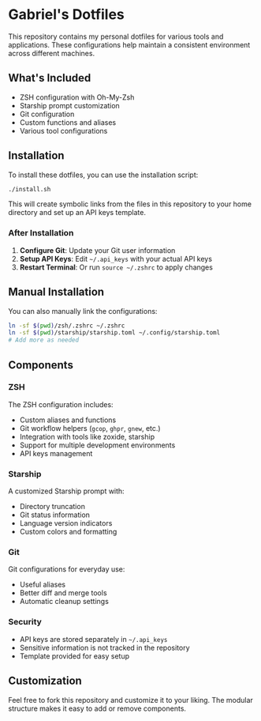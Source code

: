 # Gabriel's Dotfiles

This repository contains my personal dotfiles for various tools and applications. These configurations help maintain a consistent environment across different machines.

## What's Included

- ZSH configuration with Oh-My-Zsh
- Starship prompt customization
- Git configuration
- Custom functions and aliases
- Various tool configurations

## Installation

To install these dotfiles, you can use the installation script:

```bash
./install.sh
```

This will create symbolic links from the files in this repository to your home directory and set up an API keys template.

### After Installation

1. **Configure Git**: Update your Git user information
2. **Setup API Keys**: Edit `~/.api_keys` with your actual API keys
3. **Restart Terminal**: Or run `source ~/.zshrc` to apply changes

## Manual Installation

You can also manually link the configurations:

```bash
ln -sf $(pwd)/zsh/.zshrc ~/.zshrc
ln -sf $(pwd)/starship/starship.toml ~/.config/starship.toml
# Add more as needed
```

## Components

### ZSH

The ZSH configuration includes:

- Custom aliases and functions
- Git workflow helpers (`gcop`, `ghpr`, `gnew`, etc.)
- Integration with tools like zoxide, starship
- Support for multiple development environments
- API keys management

### Starship

A customized Starship prompt with:

- Directory truncation
- Git status information
- Language version indicators
- Custom colors and formatting

### Git

Git configurations for everyday use:

- Useful aliases
- Better diff and merge tools
- Automatic cleanup settings

### Security

- API keys are stored separately in `~/.api_keys`
- Sensitive information is not tracked in the repository
- Template provided for easy setup

## Customization

Feel free to fork this repository and customize it to your liking. The modular structure makes it easy to add or remove components.
